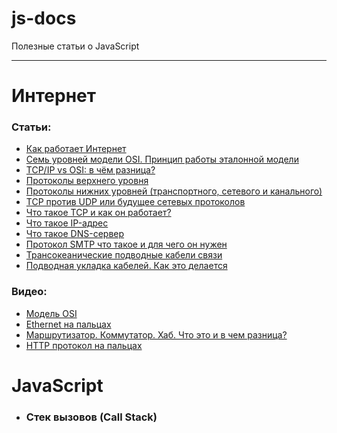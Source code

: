 # js-docs
Полезные статьи о JavaScript

---

# Интернет

### Статьи:
- [Как работает Интернет](https://developer.mozilla.org/ru/docs/Learn/Common_questions/How_does_the_Internet_work)
- [Семь уровней модели OSI. Принцип работы эталонной модели](https://zametkinapolyah.ru/veb-programmirovanie/servernoe-programmirovanie-server-apache/osnovy-interneta-chast-1-sem-urovnej-modeli-osi-princip-raboty-etalonnoj-modeli.html)
- [TCP/IP vs OSI: в чём разница?](https://community.fs.com/ru/blog/tcpip-vs-osi-whats-the-difference-between-the-two-models.html#:~:text=TCP%2FIP%20%2D%20%D1%8D%D1%82%D0%BE%20%D1%81%D1%82%D0%B0%D0%BD%D0%B4%D0%B0%D1%80%D1%82%D0%BD%D1%8B%D0%B9%20%D0%BF%D1%80%D0%BE%D1%82%D0%BE%D0%BA%D0%BE%D0%BB,%D0%BC%D0%BE%D0%B4%D0%B5%D0%BB%D1%8C%20OSI%20%D0%BF%D0%BE%D0%B4%D0%B4%D0%B5%D1%80%D0%B6%D0%B8%D0%B2%D0%B0%D0%B5%D1%82%20%D0%B3%D0%BE%D1%80%D0%B8%D0%B7%D0%BE%D0%BD%D1%82%D0%B0%D0%BB%D1%8C%D0%BD%D1%8B%D0%B9%20%D0%BF%D0%BE%D0%B4%D1%85%D0%BE%D0%B4.)
- [Протоколы верхнего уровня](https://habr.com/ru/post/307714/)
- [Протоколы нижних уровней (транспортного, сетевого и канального)](https://habr.com/ru/post/308636/)
- [TCP против UDP или будущее сетевых протоколов](https://habr.com/ru/company/oleg-bunin/blog/461829/)
- [Что такое TCP и как он работает?](https://ip-calculator.ru/blog/ask/chto-takoe-tcp-i-kak-on-rabotaet/)
- [Что такое IP-адрес](https://www.kaspersky.ru/resource-center/definitions/what-is-an-ip-address)
- [Что такое DNS-сервер](https://selectel.ru/blog/dns-server/)
- [Протокол SMTP что такое и для чего он нужен](https://zvondozvon.ru/tehnologii/protokoli/smtp)
- [Трансокеанические подводные кабели связи](https://habr.com/ru/post/228415/)
- [Подводная укладка кабелей. Как это делается](https://habr.com/ru/post/242381/)


### Видео:
- [Модель OSI](https://www.youtube.com/watch?v=je0QFU7p5Oo&list=PLVULwBUtsriM4vvqL6HNAdkLMEo0NR3S2&index=20)
- [Ethernet на пальцах](https://www.youtube.com/watch?v=jLGadArowCE)
- [Маршрутизатор. Коммутатор. Хаб. Что это и в чем разница?](https://www.youtube.com/watch?v=Bwg-om5NnmQ)
- [HTTP протокол на пальцах](https://www.youtube.com/watch?v=C_QZtajkDf0)

# JavaScript

- ### Стек вызовов (Call Stack)

  - Статьи:

    -  [Контекст выполнения и стек вызовов в JavaScript](https://habr.com/ru/company/ruvds/blog/422089/)
    -  [Лексические области видимости и лексическое окружение](http://jsflow.org/docs/lex-env/)




 - ### Веб-воркеры

   - Статьи:

     - [Как работает JS: веб-воркеры и пять сценариев их использования](https://habr.com/ru/company/ruvds/blog/348424/)

# Vue

### Статьи:

- [Как я сделал удобной разработку на Vue.js с server-side рендерингом](https://habr.com/ru/post/458396/)


# Как работают браузеры

### Статьи:

- [Как работают браузеры](https://developer.mozilla.org/ru/docs/Web/Performance/How_browsers_work)
- [Как работает JavaScript](https://medium.com/nuances-of-programming/%D0%BA%D0%B0%D0%BA-%D1%80%D0%B0%D0%B1%D0%BE%D1%82%D0%B0%D0%B5%D1%82-javascript-cdbef3f20a66)
- [Интерпретатор, компилятор, динамическая компиляция](http://jsflow.org/docs/js-engines/)
- [О внутреннем устройстве V8 и оптимизации кода](https://habr.com/ru/company/ruvds/blog/337460/)


# Безопасность

### Статьи:

- [Фантастические веб-уязвимости и где они обитают](https://habr.com/ru/company/simbirsoft/blog/659847/)


# Инфраструктура

### Статьи:

- [Бэкенд для фронтенда, или Как в Яндекс.Маркете создают API без костылей](https://habr.com/ru/company/yandex/blog/428141/)
- [Архитектура современных корпоративных Node.js-приложений](https://habr.com/ru/company/yandex/blog/428141/)
- [Серверный или клиентский рендеринг на вебе: что лучше использовать у себя в проекте и почему](https://tproger.ru/translations/rendering-on-the-web/)